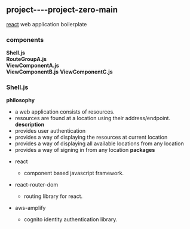 ## project----project-zero-main  
[react](https://reactjs.org 'react homepage') web application boilerplate
### components
**Shell.js**  
**RouteGroupA.js**  
**ViewComponentA.js**  
**ViewComponentB.js**
**ViewComponentC.js**  

### Shell.js  
**philosophy**  
* a web application consists of resources.  
* resources are found at a location using their address/endpoint.
**description**  
* provides user authentication
* provides a way of displaying the resources at current location
* provides a way of displaying all available locations from any location
* provides a way of signing in from any location 
**packages**   
+ react  
  * component based javascript framework.
  
+ react-router-dom  
  * routing library for react.
  
+ aws-amplify  
  * cognito identity authentication library.
